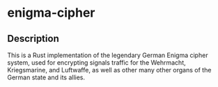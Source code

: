 # enigma-cipher

## Description

This is a Rust implementation of the legendary German Enigma cipher system, used for encrypting
signals traffic for the Wehrmacht, Kriegsmarine, and Luftwaffe, as well as other many other organs
of the German state and its allies.
